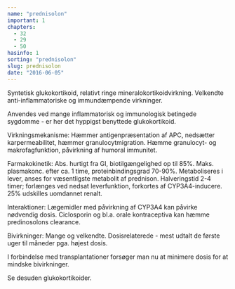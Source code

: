 ```yaml
---
name: "prednisolon"
important: 1
chapters:  
  - 32 
  - 29 
  - 50
hasinfo: 1
sorting: "prednisolon"
slug: prednisolon
date: "2016-06-05"
---
```


Syntetisk glukokortikoid, relativt ringe mineralokortikoidvirkning. Velkendte anti-inflammatoriske og immundæmpende virkninger. 

Anvendes ved mange inflammatorisk og immunologisk betingede sygdomme - er her det hyppigst benyttede glukokortikoid.

Virkningsmekanisme: Hæmmer antigenpræsentation af APC, nedsætter karpermeabilitet, hæmmer granulocytmigration. Hæmme granulocyt- og makrofagfunktion, påvirkning af humoral immunitet.

Farmakokinetik: Abs. hurtigt fra GI, biotilgængelighed op til 85%. Maks. plasmakonc. efter ca. 1 time, proteinbindingsgrad 70-90%. Metaboliseres i lever, anses for væsentligste metabolit af prednison. Halveringstid 2-4 timer; forlænges ved nedsat leverfunktion, forkortes af CYP3A4-inducere. 25% udskilles uomdannet renalt.

Interaktioner: Lægemidler med påvirkning af CYP3A4 kan påvirke nødvendig dosis. Ciclosporin og bl.a. orale kontraceptiva kan hæmme predinosolons clearance.

Bivirkninger: Mange og velkendte. Dosisrelaterede - mest udtalt de første uger til måneder pga. højest dosis.

I forbindelse med transplantationer forsøger man nu at minimere dosis for at mindske bivirkninger.

Se desuden glukokortikoider.
